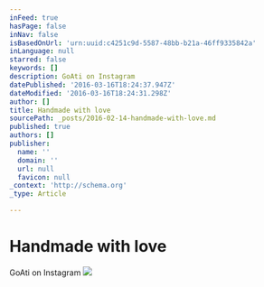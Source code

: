 ```yaml
---
inFeed: true
hasPage: false
inNav: false
isBasedOnUrl: 'urn:uuid:c4251c9d-5587-48bb-b21a-46ff9335842a'
inLanguage: null
starred: false
keywords: []
description: GoAti on Instagram
datePublished: '2016-03-16T18:24:37.947Z'
dateModified: '2016-03-16T18:24:31.298Z'
author: []
title: Handmade with love
sourcePath: _posts/2016-02-14-handmade-with-love.md
published: true
authors: []
publisher:
  name: ''
  domain: ''
  url: null
  favicon: null
_context: 'http://schema.org'
_type: Article

---
```

# Handmade with love

GoAti on Instagram
![](https://s3-us-west-2.amazonaws.com/the-grid-img/p/d04ec12ff78b24579f54e1e7626185c65799009e.jpg)